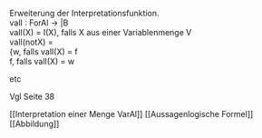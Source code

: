 Erweiterung der Interpretationsfunktion.  
valI : ForAl -> |B  
valI(X) = I(X), falls X aus einer Variablenmenge V  
valI(notX) =  
{w, falls valI(X) = f  
f, falls valI(X) = w  
  
etc

Vgl Seite 38

[[Interpretation einer Menge VarAl]]
[[Aussagenlogische Formel]]
[[Abbildung]]